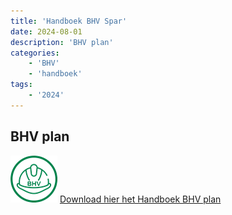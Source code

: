 ```yaml
---
title: 'Handboek BHV Spar'
date: 2024-08-01
description: 'BHV plan'
categories:
    - 'BHV'
    - 'handboek'
tags:
    - '2024'
---
```




## BHV plan
[![Handboek BHV](bhv.png)](pdf/20240801_Handboek_BHV_SPAR.pdf)
[Download hier het Handboek BHV plan](pdf/20240801_Handboek_BHV_SPAR.pdf)